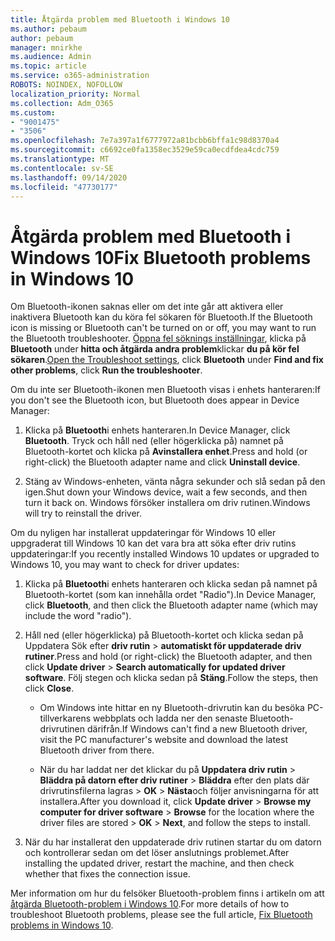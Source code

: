 ```yaml
---
title: Åtgärda problem med Bluetooth i Windows 10
ms.author: pebaum
author: pebaum
manager: mnirkhe
ms.audience: Admin
ms.topic: article
ms.service: o365-administration
ROBOTS: NOINDEX, NOFOLLOW
localization_priority: Normal
ms.collection: Adm_O365
ms.custom:
- "9001475"
- "3506"
ms.openlocfilehash: 7e7a397a1f6777972a81bcbb6bffa1c98d8370a4
ms.sourcegitcommit: c6692ce0fa1358ec3529e59ca0ecdfdea4cdc759
ms.translationtype: MT
ms.contentlocale: sv-SE
ms.lasthandoff: 09/14/2020
ms.locfileid: "47730177"
---
```

# <a name="fix-bluetooth-problems-in-windows-10"></a><span data-ttu-id="1ee79-102">Åtgärda problem med Bluetooth i Windows 10</span><span class="sxs-lookup"><span data-stu-id="1ee79-102">Fix Bluetooth problems in Windows 10</span></span>

<span data-ttu-id="1ee79-103">Om Bluetooth-ikonen saknas eller om det inte går att aktivera eller inaktivera Bluetooth kan du köra fel sökaren för Bluetooth.</span><span class="sxs-lookup"><span data-stu-id="1ee79-103">If the Bluetooth icon is missing or Bluetooth can't be turned on or off, you may want to run the Bluetooth troubleshooter.</span></span> <span data-ttu-id="1ee79-104">[Öppna fel söknings inställningar](ms-settings:troubleshoot), klicka på **Bluetooth** under **hitta och åtgärda andra problem**klickar **du på kör fel sökaren**.</span><span class="sxs-lookup"><span data-stu-id="1ee79-104">[Open the Troubleshoot settings](ms-settings:troubleshoot), click **Bluetooth** under **Find and fix other problems**, click **Run the troubleshooter**.</span></span>

<span data-ttu-id="1ee79-105">Om du inte ser Bluetooth-ikonen men Bluetooth visas i enhets hanteraren:</span><span class="sxs-lookup"><span data-stu-id="1ee79-105">If you don't see the Bluetooth icon, but Bluetooth does appear in Device Manager:</span></span>

1. <span data-ttu-id="1ee79-106">Klicka på **Bluetooth**i enhets hanteraren.</span><span class="sxs-lookup"><span data-stu-id="1ee79-106">In Device Manager, click **Bluetooth**.</span></span> <span data-ttu-id="1ee79-107">Tryck och håll ned (eller högerklicka på) namnet på Bluetooth-kortet och klicka på **Avinstallera enhet**.</span><span class="sxs-lookup"><span data-stu-id="1ee79-107">Press and hold (or right-click) the Bluetooth adapter name and click **Uninstall device**.</span></span>

2. <span data-ttu-id="1ee79-108">Stäng av Windows-enheten, vänta några sekunder och slå sedan på den igen.</span><span class="sxs-lookup"><span data-stu-id="1ee79-108">Shut down your Windows device, wait a few seconds, and then turn it back on.</span></span> <span data-ttu-id="1ee79-109">Windows försöker installera om driv rutinen.</span><span class="sxs-lookup"><span data-stu-id="1ee79-109">Windows will try to reinstall the driver.</span></span>

<span data-ttu-id="1ee79-110">Om du nyligen har installerat uppdateringar för Windows 10 eller uppgraderat till Windows 10 kan det vara bra att söka efter driv rutins uppdateringar:</span><span class="sxs-lookup"><span data-stu-id="1ee79-110">If you recently installed Windows 10 updates or upgraded to Windows 10, you may want to check for driver updates:</span></span>

1. <span data-ttu-id="1ee79-111">Klicka på **Bluetooth**i enhets hanteraren och klicka sedan på namnet på Bluetooth-kortet (som kan innehålla ordet "Radio").</span><span class="sxs-lookup"><span data-stu-id="1ee79-111">In Device Manager, click **Bluetooth**, and then click the Bluetooth adapter name (which may include the word "radio").</span></span>

2. <span data-ttu-id="1ee79-112">Håll ned (eller högerklicka) på Bluetooth-kortet och klicka sedan på Uppdatera Sök efter **driv rutin**  >  **automatiskt för uppdaterade driv rutiner**.</span><span class="sxs-lookup"><span data-stu-id="1ee79-112">Press and hold (or right-click) the Bluetooth adapter, and then click **Update driver** > **Search automatically for updated driver software**.</span></span> <span data-ttu-id="1ee79-113">Följ stegen och klicka sedan på **Stäng**.</span><span class="sxs-lookup"><span data-stu-id="1ee79-113">Follow the steps, then click **Close**.</span></span>

      - <span data-ttu-id="1ee79-114">Om Windows inte hittar en ny Bluetooth-drivrutin kan du besöka PC-tillverkarens webbplats och ladda ner den senaste Bluetooth-drivrutinen därifrån.</span><span class="sxs-lookup"><span data-stu-id="1ee79-114">If Windows can't find a new Bluetooth driver, visit the PC manufacturer's website and download the latest Bluetooth driver from there.</span></span>

    - <span data-ttu-id="1ee79-115">När du har laddat ner det klickar du på **Uppdatera driv rutin**  >  **Bläddra på datorn efter driv rutiner**  >  **Bläddra** efter den plats där drivrutinsfilerna lagras > **OK**  >  **Nästa**och följer anvisningarna för att installera.</span><span class="sxs-lookup"><span data-stu-id="1ee79-115">After you download it, click **Update driver** > **Browse my computer for driver software** > **Browse** for the location where the driver files are stored > **OK** > **Next**, and follow the steps to install.</span></span>

3. <span data-ttu-id="1ee79-116">När du har installerat den uppdaterade driv rutinen startar du om datorn och kontrollerar sedan om det löser anslutnings problemet.</span><span class="sxs-lookup"><span data-stu-id="1ee79-116">After installing the updated driver, restart the machine, and then check whether that fixes the connection issue.</span></span>

<span data-ttu-id="1ee79-117">Mer information om hur du felsöker Bluetooth-problem finns i artikeln om att [åtgärda Bluetooth-problem i Windows 10](https://support.microsoft.com/help/14169/windows-10-fix-bluetooth-problems).</span><span class="sxs-lookup"><span data-stu-id="1ee79-117">For more details of how to troubleshoot Bluetooth problems, please see the full article, [Fix Bluetooth problems in Windows 10](https://support.microsoft.com/help/14169/windows-10-fix-bluetooth-problems).</span></span>
